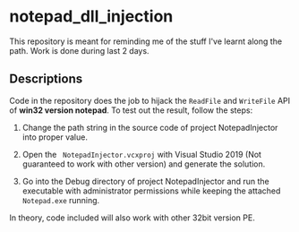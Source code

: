 # notepad_dll_injection

This repository is meant for reminding me of the stuff I've learnt along the path. Work is done during last 2 days.

## Descriptions

Code in the repository does the job to hijack the `ReadFile` and `WriteFile` API of **win32 version notepad**. To test out the result, follow the steps:

1. Change the path string in the source code of project NotepadInjector into proper value. 

2. Open the ` NotepadInjector.vcxproj` with Visual Studio 2019 (Not guaranteed to work with other version) and generate the solution.

3. Go into the Debug directory of project NotepadInjector and run the executable with administrator permissions while keeping the attached `Notepad.exe` running.


In theory, code included will also work with other 32bit version PE.
